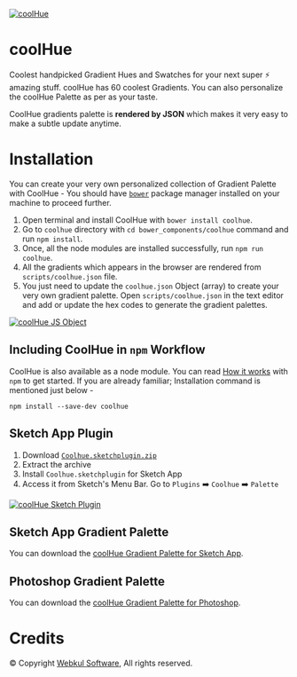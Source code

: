 [![coolHue](https://webkul.github.io/coolhue/images/coolhue-cover.png?1.0.1)](https://webkul.github.io/coolhue/)
# coolHue
Coolest handpicked Gradient Hues and Swatches for your next super ⚡ amazing stuff. coolHue has 60 coolest Gradients. You can also personalize the coolHue Palette as per as your taste.
   
CoolHue gradients palette is **rendered by JSON** which makes it very easy to make a subtle update anytime.

# Installation
You can create your very own personalized collection of Gradient Palette with CoolHue - 
You should have [`bower`](https://bower.io/#install-bower) package manager installed on your machine to proceed further.
1. Open terminal and install CoolHue with `bower install coolhue`.
2. Go to `coolhue` directory with `cd bower_components/coolhue` command and run `npm install`.
3. Once, all the node modules are installed successfully, run `npm run coolhue`.
4. All the gradients which appears in the browser are rendered from `scripts/coolhue.json` file.
5. You just need to update the `coolhue.json` Object (array) to create your very own gradient palette. Open `scripts/coolhue.json` in the text editor and add or update the hex codes to generate the gradient palettes.
 
[![coolHue JS Object](https://webkul.github.io/coolhue/images/coolhue-json.png)](https://github.com/webkul/coolhue/blob/master/scripts/coolhue.json)

## Including CoolHue in `npm` Workflow
CoolHue is also available as a node module. You can read [How it works](https://www.npmjs.com/package/coolhue) with `npm` to get started. If you are already familiar; Installation command is mentioned just below -  
   
`npm install --save-dev coolhue`
   
## Sketch App Plugin
1. Download [`Coolhue.sketchplugin.zip`](https://github.com/webkul/coolhue/releases/download/v2.0.7/CoolHue.sketchplugin.zip)
2. Extract the archive
3. Install `Coolhue.sketchplugin` for Sketch App
4. Access it from Sketch's Menu Bar. Go to `Plugins` ➡️ `Coolhue` ➡️ `Palette`

[![coolHue Sketch Plugin](https://webkul.com/blog/wp-content/uploads/2018/12/coolhue-sketch-plugin.png)](https://webkul.github.io/coolhue/sketch-plugin)

## Sketch App Gradient Palette
You can download the [coolHue Gradient Palette for Sketch App](http://bit.ly/coolhue-sketch).

## Photoshop Gradient Palette
You can download the [coolHue Gradient Palette for Photoshop](http://bit.ly/coolhue-ps).

# Credits
© Copyright [Webkul Software](https://webkul.com/), All rights reserved.

